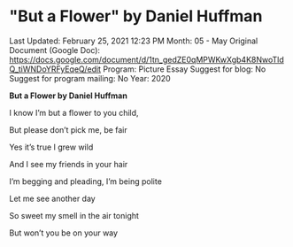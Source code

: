 # "But a Flower" by Daniel Huffman

Last Updated: February 25, 2021 12:23 PM
Month: 05 - May
Original Document (Google Doc): https://docs.google.com/document/d/1tn_gedZE0qMPWKwXgb4K8NwoTldQ_tiWNDoYRFyEqeQ/edit
Program: Picture Essay
Suggest for blog: No
Suggest for program mailing: No
Year: 2020

**But a Flower by Daniel Huffman**

I know I’m but a flower to you child,

But please don’t pick me, be fair

Yes it’s true I grew wild

And I see my friends in your hair

I’m begging and pleading, I’m being polite

Let me see another day

So sweet my smell in the air tonight

But won’t you be on your way